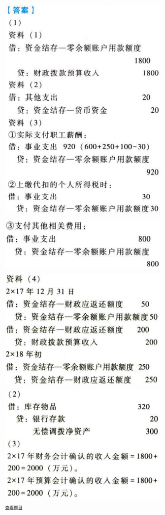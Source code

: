 ![](c37f99f541c7dd8ee85fe66b8645e0dc.png)

![](8aaa27ae74af09197e42fcdde718660f.png)

![](c41364c7133b3ca5017e9397c972f929.png)

![](35fff24f0e63634d1d08c3981568a1ee.png)

[查看题目](../政府及民间非营利组织会计.本章真题.md#4-题目)

